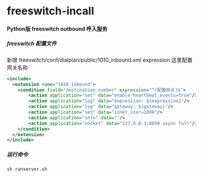 # freeswitch-incall
#### Python版 freeswitch outbound 呼入服务 



##### freeswitch 配置文件
新增 freeswitch/conf/dialplan/public/1010_inbound.xml
expression 这里配置网关名称
```xml
<include>
  <extension name="1010_inbound">
    <condition field="destination_number" expression="^(配置网关)$">
        <action application="set" data="enable_heartbeat_events=true"/>
        <action application="log" data="expression: ${expression}"/>
        <action application="log" data="gateway: ${gateway}"/>
        <action application="set" data="inner_user=1008"/>
        <action application="info" data=""/>
        <action application="socket" data="127.0.0.1:8050 async full"/>
    </condition>
  </extension>
</include>
```

##### 运行命令
```shell
sh runserver.sh
```